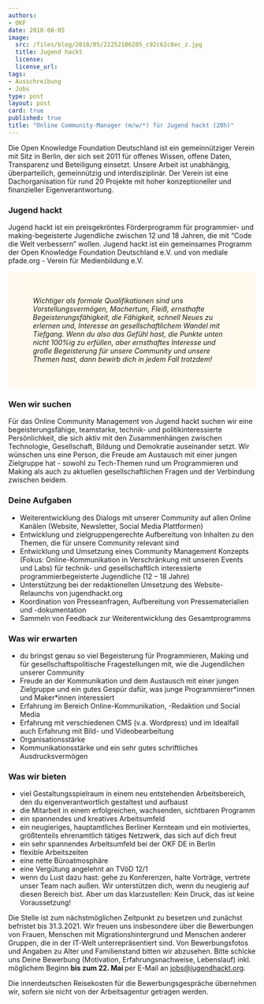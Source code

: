 ```yaml
---
authors: 
- OKF
date: 2018-08-05
image:
  src: /files/blog/2018/05/22252106205_c92c62c8ec_z.jpg
  title: Jugend hackt 
  license: 
  license_url: 
tags:
- Ausschreibung
- Jobs
type: post
layout: post
card: true
published: true
title: "Online Community-Manager (m/w/*) für Jugend hackt (20h)"
---
```


Die Open Knowledge Foundation Deutschland ist ein gemeinnütziger Verein mit Sitz in Berlin, der sich seit 2011 für offenes 
Wissen, offene Daten, Transparenz und Beteiligung einsetzt. Unsere Arbeit ist unabhängig, überparteilich, gemeinnützig und 
interdisziplinär. Der Verein ist eine Dachorganisation für rund 20 Projekte mit hoher konzeptioneller und finanzieller 
Eigenverantwortung. 

### Jugend hackt

Jugend hackt ist ein preisgekröntes Förderprogramm für programmier- und making-begeisterte Jugendliche zwischen 12 und 18 Jahren, die mit “Code die Welt verbessern” wollen. Jugend hackt ist ein gemeinsames Programm der Open Knowledge Foundation Deutschland e.V. und von mediale pfade.org - Verein für Medienbildung e.V.

<p style="background-color: #fffaed; padding: 50px;">
   <i>Wichtiger als formale Qualifikationen sind uns Vorstellungsvermögen, Machertum, Fleiß, ernsthafte Begeisterungsfähigkeit, die Fähigkeit, schnell Neues zu erlernen und, Interesse an gesellschaftlichem Wandel mit Tiefgang. Wenn du also das Gefühl hast, die Punkte unten nicht 100%ig zu erfüllen, aber ernsthaftes Interesse und große Begeisterung für unsere Community und unsere Themen hast, dann bewirb dich in jedem Fall trotzdem!</i>
</p>

### Wen wir suchen

Für das Online Community Management von Jugend hackt suchen wir eine begeisterungsfähige, teamstarke, technik- und politikinteressierte Persönlichkeit, die sich aktiv mit den Zusammenhängen zwischen Technologie, Gesellschaft, Bildung und Demokratie auseinander setzt. Wir wünschen uns eine Person, die Freude am Austausch mit einer jungen Zielgruppe hat - sowohl zu Tech-Themen rund um Programmieren und Making als auch zu aktuellen gesellschaftlichen Fragen und der Verbindung zwischen beidem.


### Deine Aufgaben
* Weiterentwicklung des Dialogs mit unserer Community auf allen Online Kanälen     (Website, Newsletter, Social Media Plattformen) 
* Entwicklung und zielgruppengerechte Aufbereitung von Inhalten zu den Themen, die für unsere Community relevant sind 
* Entwicklung und Umsetzung eines Community Management Konzepts (Fokus: Online-Kommunikation in Verschränkung mit unseren Events und Labs) für technik- und gesellschaftlich interessierte programmierbegeisterte Jugendliche (12 – 18 Jahre)
* Unterstützung bei der redaktionellen Umsetzung des Website-Relaunchs von jugendhackt.org
* Koordination von Presseanfragen, Aufbereitung von Pressematerialien und -dokumentation     
* Sammeln von Feedback zur Weiterentwicklung des Gesamtprogramms


### Was wir erwarten
* du bringst genau so viel Begeisterung für Programmieren, Making und für gesellschaftspolitische Fragestellungen mit, wie die Jugendlichen unserer Community
* Freude an der Kommunikation und dem Austausch mit einer jungen Zielgruppe und ein gutes Gespür dafür, was junge Programmierer\*innen und Maker\*innen interessiert
* Erfahrung im Bereich Online-Kommunikation, -Redaktion und Social Media
* Erfahrung mit verschiedenen CMS (v.a. Wordpress) und im Idealfall auch Erfahrung mit Bild- und Videobearbeitung
* Organisationsstärke
* Kommunikationsstärke und ein sehr gutes schriftliches Ausdrucksvermögen


### Was wir bieten
* viel Gestaltungsspielraum in einem neu entstehenden Arbeitsbereich, den du eigenverantwortlich gestaltest und aufbaust
* die Mitarbeit in einem erfolgreichen, wachsenden, sichtbaren Programm
* ein spannendes und kreatives Arbeitsumfeld
* ein neugieriges, hauptamtliches Berliner Kernteam und ein motiviertes, größtenteils ehrenamtlich tätiges Netzwerk, das sich auf dich freut
* ein sehr spannendes Arbeitsumfeld bei der OKF DE in Berlin
* flexible Arbeitszeiten
* eine nette Büroatmosphäre
* eine Vergütung angelehnt an TVöD 12/1
* wenn du Lust dazu hast: gehe zu Konferenzen, halte Vorträge, vertrete unser Team nach außen. Wir unterstützen dich, wenn du neugierig auf diesen Bereich bist. Aber um das klarzustellen: Kein Druck, das ist keine Voraussetzung!
    
Die Stelle ist zum nächstmöglichen Zeitpunkt zu besetzen und zunächst befristet bis 31.3.2021. Wir freuen uns insbesondere über die Bewerbungen von Frauen, Menschen mit Migrationshintergrund und Menschen anderer Gruppen, die in der IT-Welt unterrepräsentiert sind. Von Bewerbungsfotos und Angaben zu Alter und Familienstand bitten wir abzusehen.
Bitte schicke uns Deine Bewerbung (Motivation, Erfahrungsnachweise, Lebenslauf) inkl. möglichem Beginn <b> bis zum 22. Mai </b> per E-Mail an jobs@jugendhackt.org.

Die innerdeutschen Reisekosten für die Bewerbungsgespräche übernehmen wir, sofern sie nicht von der Arbeitsagentur getragen werden. 
